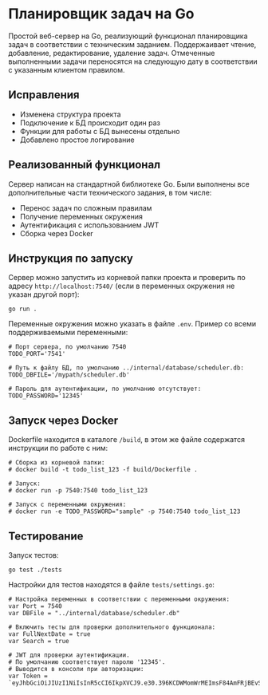 # Планировщик задач на Go
Простой веб-сервер на Go, реализующий функционал планировщика задач в соответствии с техническим заданием. Поддержаивает чтение, добавление, редактирование, удаление задач. Отмеченные выполненными задачи переносятся на следующую дату в соответствии с указанным клиентом правилом.

## Исправления

* Изменена структура проекта
* Подключение к БД происходит один раз
* Функции для работы с БД вынесены отдельно
* Добавлено простое логирование

## Реализованный функционал
Сервер написан на стандартной библиотеке Go. Были выполнены все дополнительные части технического задания, в том числе:

* Перенос задач по сложным правилам
* Получение переменных окружения
* Аутентификация с использованием JWT
* Сборка через Docker

## Инструкция по запуску
Сервер можно запустить из корневой папки проекта и проверить по адресу ```http://localhost:7540/``` (если в переменных окружения не указан другой порт):

```
go run .
```

Переменные окружения можно указать в файле ```.env```. Пример со всеми поддерживаемыми переменными:

```
# Порт сервера, по умолчанию 7540
TODO_PORT='7541'

# Путь к файлу БД, по умолчанию ../internal/database/scheduler.db:
TODO_DBFILE='/mypath/scheduler.db'

# Пароль для аутентификации, по умолчанию отсутствует:
TODO_PASSWORD='12345'
```

## Запуск через Docker
Dockerfile находится в каталоге ```/build```, в этом же файле содержатся инструкции по работе с ним:

```
# Сборка из корневой папки:
# docker build -t todo_list_123 -f build/Dockerfile .

# Запуск:
# docker run -p 7540:7540 todo_list_123

# Запуск с переменными окружения:
# docker run -e TODO_PASSWORD="sample" -p 7540:7540 todo_list_123 
```

## Тестирование
Запуск тестов:

```
go test ./tests
```

Настройки для тестов находятся в файле ```tests/settings.go```:

```
# Настройка переменных в соответствии с переменными окружения:
var Port = 7540
var DBFile = "../internal/database/scheduler.db"

# Включить тесты для проверки дополнительного функционала:
var FullNextDate = true
var Search = true

# JWT для проверки аутентификации. 
# По умолчанию соответствует паролю '12345'. 
# Выводится в консоли при авторизации:
var Token = `eyJhbGciOiJIUzI1NiIsInR5cCI6IkpXVCJ9.e30.396KCDWMomWrMEImsF84AmFRjBEvSvnyLh3ZA_mB_Wg`
```
